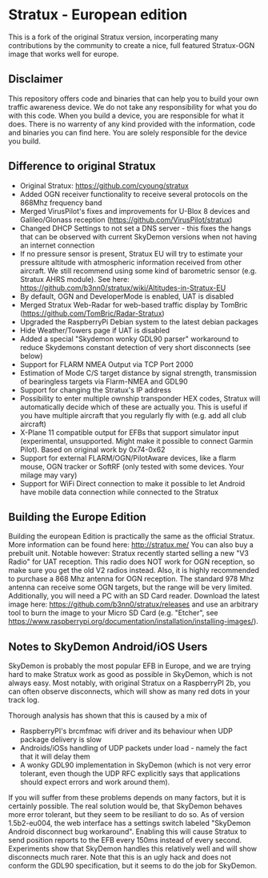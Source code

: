 # Stratux - European edition
This is a fork of the original Stratux version, incorperating many contributions by the community to create a
nice, full featured Stratux-OGN image that works well for europe.

## Disclaimer
This repository offers code and binaries that can help you to build your own traffic awareness device. We do not take any responsibility for what you do with this code. When you build a device, you are responsible for what it does. There is no warrenty of any kind provided with the information, code and binaries you can find here. You are solely responsible for the device you build.

## Difference to original Stratux
* Original Stratux: https://github.com/cyoung/stratux
* Added OGN receiver functionality to receive several protocols on the 868Mhz frequency band
* Merged VirusPilot's fixes and improvements for U-Blox 8 devices and Galileo/Glonass reception (https://github.com/VirusPilot/stratux)
* Changed DHCP Settings to not set a DNS server - this fixes the hangs that can be observed with current SkyDemon versions when not having an internet connection
* If no pressure sensor is present, Stratux EU will try to estimate your pressure altitude with atmospheric information received from other aircraft. We still recommend using some kind of barometric sensor (e.g. Stratux AHRS module). See here: https://github.com/b3nn0/stratux/wiki/Altitudes-in-Stratux-EU
* By default, OGN and DeveloperMode is enabled, UAT is disabled
* Merged Stratux Web-Radar for web-based traffic display by TomBric (https://github.com/TomBric/Radar-Stratux)
* Upgraded the RaspberryPi Debian system to the latest debian packages
* Hide Weather/Towers page if UAT is disabled
* Added a special "Skydemon wonky GDL90 parser" workaround to reduce Skydemons constant detection of very short disconnects (see below)
* Support for FLARM NMEA Output via TCP Port 2000
* Estimation of Mode C/S target distance by signal strength, transmission of bearingless targets via Flarm-NMEA and GDL90
* Support for changing the Stratux's IP address
* Possibility to enter multiple ownship transponder HEX codes, Stratux will automatically decide which of these are actually you. This is useful if you have multiple aircraft that you regularly fly with (e.g. add all club aircraft)
* X-Plane 11 compatible output for EFBs that support simulator input (experimental, unsupported. Might make it possible to connect Garmin Pilot). Based on original work by 0x74-0x62
* Support for external FLARM/OGN/PilotAware devices, like a flarm mouse, OGN tracker or SoftRF (only tested with some devices. Your milage may vary)
* Support for WiFi Direct connection to make it possible to let Android have mobile data connection while connected to the Stratux



## Building the Europe Edition
Building the european Edition is practically the same as the official Stratux. More information can be found here:
http://stratux.me/
You can also buy a prebuilt unit.
Notable however: Stratux recently started selling a new "V3 Radio" for UAT reception. This radio does NOT work for OGN reception, so make sure you get the old V2 radios instead.
Also, it is highly recommended to purchase a 868 Mhz antenna for OGN reception. The standard 978 Mhz antenna can receive some OGN targets, but the range will be very limited.
Additionally, you will need a PC with an SD Card reader.
Download the latest image here: https://github.com/b3nn0/stratux/releases
and use an arbitrary tool to burn the image to your Micro SD Card (e.g. "Etcher", see https://www.raspberrypi.org/documentation/installation/installing-images/).



## Notes to SkyDemon Android/iOS Users
SkyDemon is probably the most popular EFB in Europe, and we are trying hard to make Stratux work as good as possible in SkyDemon, which is not always easy. Most notably, with original Stratux on a RaspberryPI 2b, you can often observe disconnects, which will show as many red dots in your track log.

Thorough analysis has shown that this is caused by a mix of
- RaspberryPI's brcmfmac wifi driver and its behaviour when UDP package delivery is slow
- Androids/iOSs handling of UDP packets under load - namely the fact that it will delay them
- A wonky GDL90 implementation in SkyDemon (which is not very error tolerant, even though the UDP RFC explicitly says that applications should expect errors and work around them).

If you will suffer from these problems depends on many factors, but it is certainly possible.
The real solution would be, that SkyDemon behaves more error tolerant, but they seem to be resiliant to do so.
As of version 1.5b2-eu004, the web interface has a settings switch labeled "SkyDemon Android disconnect bug workaround". Enabling this will cause Stratux to send position reports to the EFB every 150ms instead of every second.
Experiments show that SkyDemon handles this relatively well and will show disconnects much rarer.
Note that this is an ugly hack and does not conform the GDL90 specification, but it seems to do the job for SkyDemon.


